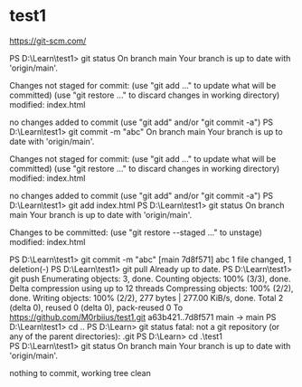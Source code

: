 # test1

https://git-scm.com/

PS D:\Learn\test1> git status
On branch main
Your branch is up to date with 'origin/main'.

Changes not staged for commit:
  (use "git add <file>..." to update what will be committed)
  (use "git restore <file>..." to discard changes in working directory)
        modified:   index.html

no changes added to commit (use "git add" and/or "git commit -a")
PS D:\Learn\test1> git commit -m "abc"
On branch main
Your branch is up to date with 'origin/main'.

Changes not staged for commit:
  (use "git add <file>..." to update what will be committed)
  (use "git restore <file>..." to discard changes in working directory)
        modified:   index.html

no changes added to commit (use "git add" and/or "git commit -a")
PS D:\Learn\test1> git add index.html
PS D:\Learn\test1> git status
On branch main
Your branch is up to date with 'origin/main'.

Changes to be committed:
  (use "git restore --staged <file>..." to unstage)
        modified:   index.html

PS D:\Learn\test1> git commit -m "abc"
[main 7d8f571] abc
 1 file changed, 1 deletion(-)
PS D:\Learn\test1> git pull
Already up to date.
PS D:\Learn\test1> git push
Enumerating objects: 3, done.
Counting objects: 100% (3/3), done.
Delta compression using up to 12 threads
Compressing objects: 100% (2/2), done.
Writing objects: 100% (2/2), 277 bytes | 277.00 KiB/s, done.
Total 2 (delta 0), reused 0 (delta 0), pack-reused 0
To https://github.com/M0rbiius/test1.git
   a63b421..7d8f571  main -> main
PS D:\Learn\test1> cd ..
PS D:\Learn> git status
fatal: not a git repository (or any of the parent directories): .git
PS D:\Learn> cd .\test1\
PS D:\Learn\test1> git status
On branch main
Your branch is up to date with 'origin/main'.

nothing to commit, working tree clean